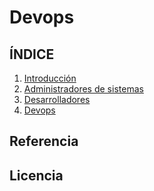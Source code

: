 # Devops



## **ÍNDICE**

1. [Introducción](Introducción.md)
2. [Administradores de sistemas](Administradores_de_sistemas.md)
3. [Desarrolladores](Desarrolladores.md)
4. [Devops](Devops.md)

## **Referencia**

## **Licencia**
